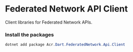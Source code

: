 # Federated Network API Client
Client libraries for Federated Network APIs.

### Install the packages
```ps1
dotnet add package Acr.Dart.FederatedNetwork.Api.Client
```
